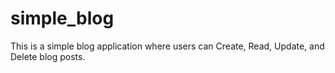 # simple_blog
This is a simple blog application where users can Create, Read, Update, and Delete blog  posts.
